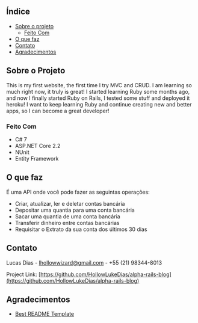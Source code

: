 ## Índice

* [Sobre o projeto](#sobre-o-projeto)
  * [Feito Com](#feito-com)
* [O que faz](#o-que-faz)
* [Contato](#contato)
* [Agradecimentos](#agradecimentos)



## Sobre o Projeto

This is my first website, the first time I try MVC and CRUD. I am learning so much right now, it truly is great!
I started learning Ruby some months ago, and now I finally started Ruby on Rails, I tested some stuff and deployed it heroku!
I want to keep learning Ruby and continue creating new and better apps, so I can become a great developer!

### Feito Com
* C# 7
* ASP.NET Core 2.2
* NUnit
* Entity Framework



## O que faz
É uma API onde você pode fazer as seguintas operações:
* Criar, atualizar, ler e deletar contas bancária
* Depositar uma quantia para uma conta bancária
* Sacar uma quantia de uma conta bancária
* Transferir dinheiro entre contas bancárias
* Requisitar o Extrato da sua conta dos últimos 30 dias


## Contato

Lucas Dias - [lhollowwizard@gmail.com](lhollowwizard@gmail.com) - +55 (21) 98344-8013

Project Link: [https://github.com/HollowLukeDias/alpha-rails-blog](https://github.com/HollowLukeDias/alpha-rails-blog)




## Agradecimentos
* [Best README Template](https://github.com/othneildrew/Best-README-Template)
